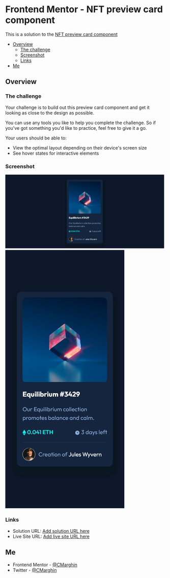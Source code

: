 # Frontend Mentor - NFT preview card component

This is a solution to the [NFT preview card component](https://www.frontendmentor.io/challenges/nft-preview-card-component-SbdUL_w0U)

-   [Overview](#overview)
    -   [The challenge](#the-challenge)
    -   [Screenshot](#screenshot)
    -   [Links](#links)
-   [Me](#Me)

## Overview
### The challenge

Your challenge is to build out this preview card component and get it looking as close to the design as possible.

You can use any tools you like to help you complete the challenge. So if you've got something you'd like to practice, feel free to give it a go.

Your users should be able to:

- View the optimal layout depending on their device's screen size
- See hover states for interactive elements
### Screenshot
![](./images/desktop.png)
![](./images/mobile.png)

### Links
-   Solution URL: [Add solution URL here](https://www.frontendmentor.io/solutions/nft-card-component-iarD-0m-e)
-   Live Site URL: [Add live site URL here](https://fem-projects.netlify.app/nft-preview-card-component-main/)

## Me
-   Frontend Mentor - [@CMarghin](https://www.frontendmentor.io/profile/CH4R4F)
-   Twitter - [@CMarghin](https://www.twitter.com/CMarghin)